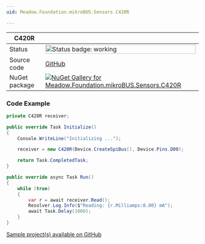 ```yaml
---
uid: Meadow.Foundation.mikroBUS.Sensors.C420R

---
```


| C420R | |
|--------|--------|
| Status | <img src="https://img.shields.io/badge/Working-brightgreen" style="width: auto; height: -webkit-fill-available;" alt="Status badge: working" /> |
| Source code | [GitHub](https://github.com/WildernessLabs/Meadow.Foundation.MikroBus/tree/main/Source/C420R) |
| NuGet package | <a href="https://www.nuget.org/packages/Meadow.Foundation.mikroBUS.Sensors.C420R/" target="_blank"><img src="https://img.shields.io/nuget/v/Meadow.Foundation.mikroBUS.Sensors.C420R.svg?label=Meadow.Foundation.mikroBUS.Sensors.C420R" alt="NuGet Gallery for Meadow.Foundation.mikroBUS.Sensors.C420R" /></a> |

### Code Example

```csharp
private C420R receiver;

public override Task Initialize()
{
    Console.WriteLine("Initializing ...");

    receiver = new C420R(Device.CreateSpiBus(), Device.Pins.D00);

    return Task.CompletedTask;
}

public override async Task Run()
{
    while (true)
    {
        var r = await receiver.Read();
        Resolver.Log.Info($"Reading: {r.Milliamps:0.00} mA");
        await Task.Delay(1000);
    }
}

```

[Sample project(s) available on GitHub](https://github.com/WildernessLabs/Meadow.Foundation.MikroBus/tree/main/Source/C420R/Sample/C420R_Sample)


